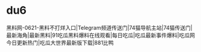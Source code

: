 # du6
黑料网-0621-黑料不打烊入口|Telegram频道传送门|74猫导航主站|74猫传送门|最新海角|最新黑料|91吃瓜黑料爆料在线观看|每日吃瓜|吃瓜最新事件爆料|吃瓜网今日更新热门|吃瓜大世界最新版下载|881比鸭
